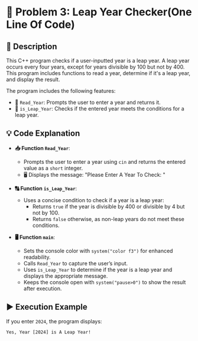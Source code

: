# 🔢 Problem 3: Leap Year Checker(One Line Of Code)

## 📝 Description
This C++ program checks if a user-inputted year is a leap year. A leap year occurs every four years, except for years divisible by 100 but not by 400. This program includes functions to read a year, determine if it's a leap year, and display the result.

The program includes the following features:
- 🔹 `Read_Year`: Prompts the user to enter a year and returns it.
- 🔹 `is_Leap_Year`: Checks if the entered year meets the conditions for a leap year.

## 💡 Code Explanation

- **📥 Function `Read_Year`**:
  - Prompts the user to enter a year using `cin` and returns the entered value as a `short` integer.
  - 🖥️ Displays the message: "Please Enter A Year To Check: "

- **🔠 Function `is_Leap_Year`**:
  - Uses a concise condition to check if a year is a leap year:
    - Returns `true` if the year is divisible by 400 or divisible by 4 but not by 100.
    - Returns `false` otherwise, as non-leap years do not meet these conditions.

- **🖥️ Function `main`**:
  - Sets the console color with `system("color f3")` for enhanced readability.
  - Calls `Read_Year` to capture the user’s input.
  - Uses `is_Leap_Year` to determine if the year is a leap year and displays the appropriate message.
  - Keeps the console open with `system("pause>0")` to show the result after execution.

## ▶️ Execution Example
If you enter `2024`, the program displays:
```plaintext
Yes, Year [2024] is A Leap Year!
